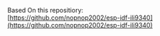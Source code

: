 Based On this repositiory:<br>
[https://github.com/nopnop2002/esp-idf-ili9340](https://github.com/nopnop2002/esp-idf-ili9340)
